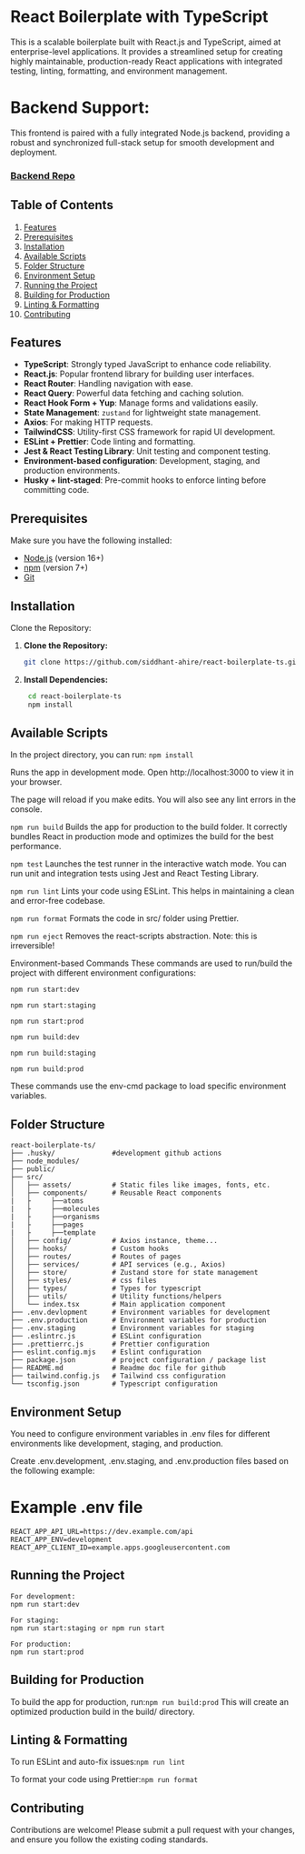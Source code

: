 # React Boilerplate with TypeScript
This is a scalable boilerplate built with React.js and TypeScript, aimed at enterprise-level applications. It provides a streamlined setup for creating highly maintainable, production-ready React applications with integrated testing, linting, formatting, and environment management.

# Backend Support: 
This frontend is paired with a fully integrated Node.js backend, providing a robust and synchronized full-stack setup for smooth development and deployment.
### [Backend Repo](https://github.com/siddhant-ahire/node-boilerplate-ts)

## Table of Contents
1. [Features](#features)
2. [Prerequisites](#prerequisites)
3. [Installation](#installation)
4. [Available Scripts](#available-scripts)
5. [Folder Structure](#folder-structure)
6. [Environment Setup](#environment-setup)
7. [Running the Project](#running-the-project)
8. [Building for Production](#building-for-production)
9. [Linting & Formatting](#linting--formatting)
10. [Contributing](#contributing)

## Features

- **TypeScript**: Strongly typed JavaScript to enhance code reliability.
- **React.js**: Popular frontend library for building user interfaces.
- **React Router**: Handling navigation with ease.
- **React Query**: Powerful data fetching and caching solution.
- **React Hook Form + Yup**: Manage forms and validations easily.
- **State Management**: `zustand` for lightweight state management.
- **Axios**: For making HTTP requests.
- **TailwindCSS**: Utility-first CSS framework for rapid UI development.
- **ESLint + Prettier**: Code linting and formatting.
- **Jest & React Testing Library**: Unit testing and component testing.
- **Environment-based configuration**: Development, staging, and production environments.
- **Husky + lint-staged**: Pre-commit hooks to enforce linting before committing code.

## Prerequisites

Make sure you have the following installed:

- [Node.js](https://nodejs.org/) (version 16+)
- [npm](https://www.npmjs.com/) (version 7+)
- [Git](https://git-scm.com/)

## Installation
Clone the Repository:
1. **Clone the Repository:**
   ```bash
   git clone https://github.com/siddhant-ahire/react-boilerplate-ts.git

2. **Install Dependencies:**
   ```bash
    cd react-boilerplate-ts
    npm install

## Available Scripts
In the project directory, you can run:
  ```npm install```

Runs the app in development mode.
Open http://localhost:3000 to view it in your browser.

The page will reload if you make edits.
You will also see any lint errors in the console.

```npm run build```
Builds the app for production to the build folder.
It correctly bundles React in production mode and optimizes the build for the best performance.

```npm test```
Launches the test runner in the interactive watch mode.
You can run unit and integration tests using Jest and React Testing Library.

```npm run lint```
Lints your code using ESLint.
This helps in maintaining a clean and error-free codebase.

```npm run format```
Formats the code in src/ folder using Prettier.

```npm run eject```
Removes the react-scripts abstraction. Note: this is irreversible!

Environment-based Commands
These commands are used to run/build the project with different environment configurations:
```
npm run start:dev

npm run start:staging

npm run start:prod

npm run build:dev

npm run build:staging

npm run build:prod
```
These commands use the env-cmd package to load specific environment variables.

## Folder Structure
```
react-boilerplate-ts/
├── .husky/              #development github actions
├── node_modules/
├── public/
├── src/
│   ├── assets/          # Static files like images, fonts, etc.
│   ├── components/      # Reusable React components
|   ├     ├──atoms
|   ├     ├──molecules
|   ├     ├──organisms
|   ├     ├──pages
|   ├     ├──template
│   ├── config/          # Axios instance, theme...
│   ├── hooks/           # Custom hooks
│   ├── routes/          # Routes of pages
│   ├── services/        # API services (e.g., Axios)
│   ├── store/           # Zustand store for state management
│   ├── styles/          # css files
│   ├── types/           # Types for typescript
│   ├── utils/           # Utility functions/helpers
│   └── index.tsx        # Main application component
├── .env.devlopment      # Environment variables for development
├── .env.production      # Environment variables for production
├── .env.staging         # Environment variables for staging
├── .eslintrc.js         # ESLint configuration
├── .prettierrc.js       # Prettier configuration
├── eslint.config.mjs    # Eslint configuration
├── package.json         # project configuration / package list
├── README.md            # Readme doc file for github
├── tailwind.config.js   # Tailwind css configuration
└── tsconfig.json        # Typescript configuration
```
## Environment Setup
You need to configure environment variables in .env files for different environments like development, staging, and production.

Create .env.development, .env.staging, and .env.production files based on the following example:
# Example .env file
```
REACT_APP_API_URL=https://dev.example.com/api
REACT_APP_ENV=development
REACT_APP_CLIENT_ID=example.apps.googleusercontent.com
```
## Running the Project

```
For development:
npm run start:dev

For staging:
npm run start:staging or npm run start

For production:
npm run start:prod
```

## Building for Production
To build the app for production, run:```npm run build:prod```
This will create an optimized production build in the build/ directory.

## Linting & Formatting
To run ESLint and auto-fix issues:```npm run lint```

To format your code using Prettier:```npm run format```

## Contributing
Contributions are welcome! Please submit a pull request with your changes, and ensure you follow the existing coding standards.

